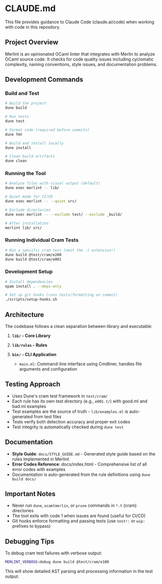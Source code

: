 # CLAUDE.md

This file provides guidance to Claude Code (claude.ai/code) when working with code in this repository.

## Project Overview

Merlint is an opinionated OCaml linter that integrates with Merlin to analyze OCaml source code. It checks for code quality issues including cyclomatic complexity, naming conventions, style issues, and documentation problems.

## Development Commands

### Build and Test
```bash
# Build the project
dune build

# Run tests
dune test

# Format code (required before commits)
dune fmt

# Build and install locally
dune install

# Clean build artifacts
dune clean
```

### Running the Tool
```bash
# Analyze files with visual output (default)
dune exec merlint -- lib/

# Quiet mode for CI/CD
dune exec merlint -- --quiet src/

# Exclude directories
dune exec merlint -- --exclude test/ --exclude _build/

# After installation
merlint lib/ src/
```

### Running Individual Cram Tests
```bash
# Run a specific cram test (omit the .t extension!)
dune build @test/cram/e200
dune build @test/cram/e001
```

### Development Setup
```bash
# Install dependencies
opam install . --deps-only

# Set up git hooks (runs tests/formatting on commit)
./scripts/setup-hooks.sh
```

## Architecture

The codebase follows a clean separation between library and executable:

1. **`lib/` - Core Library**

2. **`lib/rules` - Rules**

3. **`bin/` - CLI Application**
   - `main.ml`: Command-line interface using Cmdliner, handles file arguments and configuration

## Testing Approach

- Uses Dune's cram test framework in `test/cram/`
- Each rule has its own test directory (e.g., `e001.t/`) with good.ml and bad.ml examples
- Test examples are the source of truth - `lib/examples.ml` is auto-generated from test files
- Tests verify both detection accuracy and proper exit codes
- Test integrity is automatically checked during `dune test`

## Documentation

- **Style Guide**: `docs/STYLE_GUIDE.md` - Generated style guide based on the rules implemented in Merlint
- **Error Codes Reference**: docs/index.html - Comprehensive list of all error codes with examples
- Documentation is auto-generated from the rule definitions using `dune build docs/`

## Important Notes

- Never run `dune`, `ocamlmerlin`, or `prune` commands in `*.t` (cram) directories
- The tool exits with code 1 when issues are found (useful for CI/CD)
- Git hooks enforce formatting and passing tests (use `test!:` or `wip:` prefixes to bypass)

## Debugging Tips

To debug cram test failures with verbose output:
```bash
MERLINT_VERBOSE=debug dune build @test/cram/e100
```

This will show detailed AST parsing and processing information in the test output.